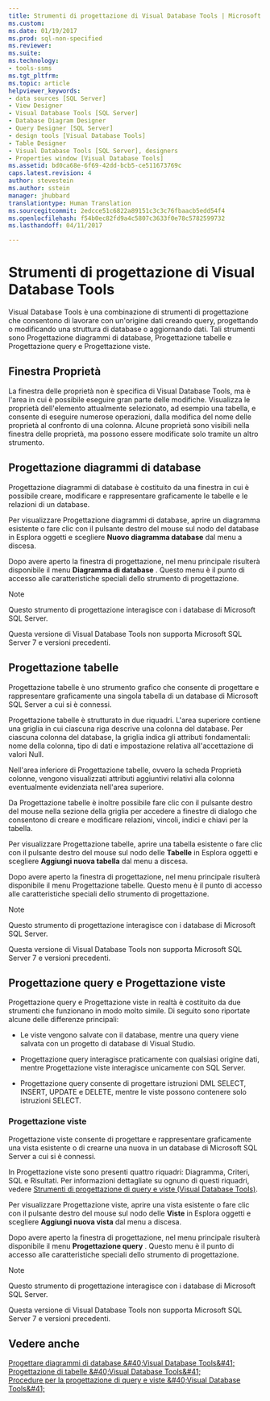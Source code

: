 ```yaml
---
title: Strumenti di progettazione di Visual Database Tools | Microsoft Docs
ms.custom: 
ms.date: 01/19/2017
ms.prod: sql-non-specified
ms.reviewer: 
ms.suite: 
ms.technology:
- tools-ssms
ms.tgt_pltfrm: 
ms.topic: article
helpviewer_keywords:
- data sources [SQL Server]
- View Designer
- Visual Database Tools [SQL Server]
- Database Diagram Designer
- Query Designer [SQL Server]
- design tools [Visual Database Tools]
- Table Designer
- Visual Database Tools [SQL Server], designers
- Properties window [Visual Database Tools]
ms.assetid: bd0ca68e-6f69-42dd-bcb5-ce511673769c
caps.latest.revision: 4
author: stevestein
ms.author: sstein
manager: jhubbard
translationtype: Human Translation
ms.sourcegitcommit: 2edcce51c6822a89151c3c3c76fbaacb5edd54f4
ms.openlocfilehash: f54b0ec82fd9a4c5807c3633f0e78c5782599732
ms.lasthandoff: 04/11/2017

---
```

# <a name="visual-database-tool-designers"></a>Strumenti di progettazione di Visual Database Tools
Visual Database Tools è una combinazione di strumenti di progettazione che consentono di lavorare con un'origine dati creando query, progettando o modificando una struttura di database o aggiornando dati. Tali strumenti sono Progettazione diagrammi di database, Progettazione tabelle e Progettazione query e Progettazione viste.  
  
## <a name="properties-window"></a>Finestra Proprietà  
La finestra delle proprietà non è specifica di Visual Database Tools, ma è l'area in cui è possibile eseguire gran parte delle modifiche. Visualizza le proprietà dell'elemento attualmente selezionato, ad esempio una tabella, e consente di eseguire numerose operazioni, dalla modifica del nome delle proprietà al confronto di una colonna. Alcune proprietà sono visibili nella finestra delle proprietà, ma possono essere modificate solo tramite un altro strumento.  
  
## <a name="database-diagram-designer"></a>Progettazione diagrammi di database  
Progettazione diagrammi di database è costituito da una finestra in cui è possibile creare, modificare e rappresentare graficamente le tabelle e le relazioni di un database.  
  
Per visualizzare Progettazione diagrammi di database, aprire un diagramma esistente o fare clic con il pulsante destro del mouse sul nodo del database in Esplora oggetti e scegliere **Nuovo diagramma database** dal menu a discesa.  
  
Dopo avere aperto la finestra di progettazione, nel menu principale risulterà disponibile il menu **Diagramma di database** . Questo menu è il punto di accesso alle caratteristiche speciali dello strumento di progettazione.  
  
> [!NOTE]  
> Questo strumento di progettazione interagisce con i database di Microsoft SQL Server.  
>   
> Questa versione di Visual Database Tools non supporta Microsoft SQL Server 7 e versioni precedenti.  
  
## <a name="table-designer"></a>Progettazione tabelle  
Progettazione tabelle è uno strumento grafico che consente di progettare e rappresentare graficamente una singola tabella di un database di Microsoft SQL Server a cui si è connessi.  
  
Progettazione tabelle è strutturato in due riquadri. L'area superiore contiene una griglia in cui ciascuna riga descrive una colonna del database. Per ciascuna colonna del database, la griglia indica gli attributi fondamentali: nome della colonna, tipo di dati e impostazione relativa all'accettazione di valori Null.  
  
Nell'area inferiore di Progettazione tabelle, ovvero la scheda Proprietà colonne, vengono visualizzati attributi aggiuntivi relativi alla colonna eventualmente evidenziata nell'area superiore.  
  
Da Progettazione tabelle è inoltre possibile fare clic con il pulsante destro del mouse nella sezione della griglia per accedere a finestre di dialogo che consentono di creare e modificare relazioni, vincoli, indici e chiavi per la tabella.  
  
Per visualizzare Progettazione tabelle, aprire una tabella esistente o fare clic con il pulsante destro del mouse sul nodo delle **Tabelle** in Esplora oggetti e scegliere **Aggiungi nuova tabella** dal menu a discesa.  
  
Dopo avere aperto la finestra di progettazione, nel menu principale risulterà disponibile il menu Progettazione tabelle. Questo menu è il punto di accesso alle caratteristiche speciali dello strumento di progettazione.  
  
> [!NOTE]  
> Questo strumento di progettazione interagisce con i database di Microsoft SQL Server.  
>   
> Questa versione di Visual Database Tools non supporta Microsoft SQL Server 7 e versioni precedenti.  
  
## <a name="query-and-view-designer"></a>Progettazione query e Progettazione viste  
Progettazione query e Progettazione viste in realtà è costituito da due strumenti che funzionano in modo molto simile. Di seguito sono riportate alcune delle differenze principali:  
  
-   Le viste vengono salvate con il database, mentre una query viene salvata con un progetto di database di Visual Studio.  
  
-   Progettazione query interagisce praticamente con qualsiasi origine dati, mentre Progettazione viste interagisce unicamente con SQL Server.  
  
-   Progettazione query consente di progettare istruzioni DML SELECT, INSERT, UPDATE e DELETE, mentre le viste possono contenere solo istruzioni SELECT.  
  
### <a name="view-designer"></a>Progettazione viste  
Progettazione viste consente di progettare e rappresentare graficamente una vista esistente o di crearne una nuova in un database di Microsoft SQL Server a cui si è connessi.  
  
In Progettazione viste sono presenti quattro riquadri: Diagramma, Criteri, SQL e Risultati. Per informazioni dettagliate su ognuno di questi riquadri, vedere [Strumenti di progettazione di query e viste &#40;Visual Database Tools&#41;](../../ssms/visual-db-tools/query-and-view-designer-tools-visual-database-tools.md).  
  
Per visualizzare Progettazione viste, aprire una vista esistente o fare clic con il pulsante destro del mouse sul nodo delle **Viste** in Esplora oggetti e scegliere **Aggiungi nuova vista** dal menu a discesa.  
  
Dopo avere aperto la finestra di progettazione, nel menu principale risulterà disponibile il menu **Progettazione query** . Questo menu è il punto di accesso alle caratteristiche speciali dello strumento di progettazione.  
  
> [!NOTE]  
> Questo strumento di progettazione interagisce con i database di Microsoft SQL Server.  
>   
> Questa versione di Visual Database Tools non supporta Microsoft SQL Server 7 e versioni precedenti.  
  
## <a name="see-also"></a>Vedere anche  
[Progettare diagrammi di database &amp;#40;Visual Database Tools&amp;#41;](../../ssms/visual-db-tools/design-database-diagrams-visual-database-tools.md)  
[Progettazione di tabelle &amp;#40;Visual Database Tools&amp;#41;](../../ssms/visual-db-tools/design-tables-visual-database-tools.md)  
[Procedure per la progettazione di query e viste &amp;#40;Visual Database Tools&amp;#41;](../../ssms/visual-db-tools/design-queries-and-views-how-to-topics-visual-database-tools.md)  
  

